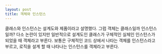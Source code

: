 ```yaml
---
layout: post
title: 객체와 인스턴스
---
```


클래스와 인스턴스는 설계도와 제품이라고 설명했다. 그럼 객체는 클래스일까 인스턴스일까? 다소 논란이 있지만 일반적으로 설계도인 클래스가 구체적인 실체인 인스턴스가 되었을 때 객체라고 부른다. 보통은 구체적인 코드 상에서 나타는 객체를 인스턴스라고 부르고, 로직을 설계 할 때 나타나는 인스턴스를 객체라고 부른다.
